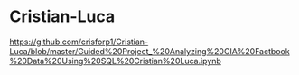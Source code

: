 # Cristian-Luca
https://github.com/crisforp1/Cristian-Luca/blob/master/Guided%20Project_%20Analyzing%20CIA%20Factbook%20Data%20Using%20SQL%20Cristian%20Luca.ipynb
